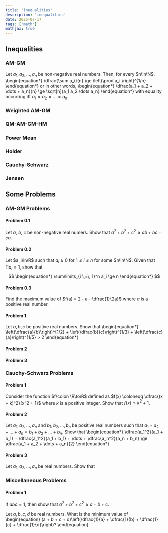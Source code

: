 ```yaml
---
title: 'Inequalities'
description: 'inequalities'
date: 2025-07-17
tags: ['math']
mathjax: true
---
```


$$
\newcommand{\N}{\mathbb{N}}
\newcommand{\R}{\mathbb{R}}
$$

## Inequalities

### AM-GM

Let $a_1, a_2, \dots, a_n$ be non-negative real numbers. Then, for every $n\in\N$,
\begin{equation*}
\dfrac{\sum a_i}{n} \ge \left(\prod a_i \right)^{1/n}
\end{equation*}
or in other words,
\begin{equation*}
\dfrac{a_1 + a_2 + \dots + a_n}{n} \ge \sqrt[n]{a_1 a_2 \dots a_n}
\end{equation*}
with equality occurring iff $a_1 = a_2 = \dots = a_n$.

### Weighted AM-GM

### QM-AM-GM-HM

### Power Mean

### Holder

### Cauchy-Schwarz

### Jensen

## Some Problems

### AM-GM Problems

#### Problem 0.1

Let $a$, $b$, $c$ be non-negative real numers. Show that $a^2 + b^2 + c^2 \ge ab + bc + ca$.

#### Problem 0.2

Let $a_i\in\R$ such that $a_i \ge 0$ for $1\le i \le n$ for some $n\in\N$. Given that $\prod a_i = 1$, show that
$$
\begin{equation*}
\sum\limits_{i \,=\, 1}^n a_i \ge n
\end{equation*}
$$

#### Problem 0.3

Find the maximum value of $f(a) = 2 - a - \dfrac{1}{2a}$ where $a$ is a positive real number.

#### Problem 1

Let $a, b, c$ be positive real numbers. Show that
\begin{equation*}
\left(\dfrac{a}{b}\right)^{1/2} + \left(\dfrac{b}{c}\right)^{1/3} + \left(\dfrac{c}{a}\right)^{1/5} > 2
\end{equation*}

#### Problem 2

#### Problem 3

### Cauchy-Schwarz Problems

#### Problem 1

Consider the function $f\colon \R\to\R$ defined as $f(x) \coloneqq \dfrac{(x + k)^2}{x^2 + 1}$ where $k$ is a positive integer. Show that $f(x) \le k^2 + 1$.

#### Problem 2

Let $a_1, a_2, \dots, a_n$ and $b_1, b_2, \dots, b_n$ be positive real numbers such that $a_1 + a_2 + \dots + a_n = b_1 + b_2 + \dots + b_n$. Show that
\begin{equation*}
\dfrac{a_1^2}{a_1 + b_1} + \dfrac{a_1^2}{a_1 + b_1} + \dots + \dfrac{a_n^2}{a_n + b_n} \ge \dfrac{a_1 + a_2 + \dots + a_n}{2}
\end{equation*}

#### Problem 3

Let $a_1, a_2, \dots, a_n$ be real numbers. Show that


### Miscellaneous Problems

#### Problem 1

If $abc = 1$, then show that $a^2 + b^2 + c^2 \ge a + b + c$.


Let $a, b, c, d$ be real numbers. What is the minimum value of
\begin{equation}
(a + b + c + d)\left(\dfrac{1}{a} + \dfrac{1}{b} + \dfrac{1}{c} + \dfrac{1}{d}\right)?
\end{equation}